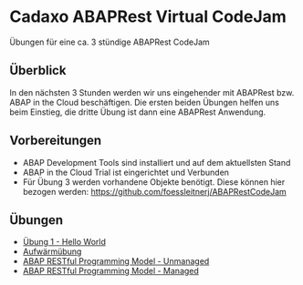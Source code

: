 # Cadaxo ABAPRest Virtual CodeJam
Übungen für eine ca. 3 stündige ABAPRest CodeJam

## Überblick
In den nächsten 3 Stunden werden wir uns eingehender mit ABAPRest bzw. ABAP in the Cloud beschäftigen. Die ersten beiden Übungen helfen uns beim Einstieg, die dritte Übung ist dann eine ABAPRest Anwendung.

## Vorbereitungen
- ABAP Development Tools sind installiert und auf dem aktuellsten Stand
- ABAP in the Cloud Trial ist eingerichtet und Verbunden
- Für Übung 3 werden vorhandene Objekte benötigt. Diese können hier bezogen werden: https://github.com/foessleitnerj/ABAPRestCodeJam

## Übungen

* [Übung 1 - Hello World](exercise/ex1/README.md)
* [Aufwärmübung](http://www.dropwizard.io/1.0.2/docs/) 
* [ABAP RESTful Programming Model - Unmanaged](https://maven.apache.org/) 
* [ABAP RESTful Programming Model - Managed](https://rometools.github.io/rome/) 
